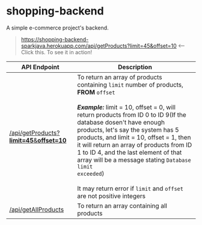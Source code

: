 # shopping-backend
A simple e-commerce project's backend.
> https://shopping-backend-sparkjava.herokuapp.com/api/getProducts?limit=45&offset=10 <-- Click this. To see it in action!

| API Endpoint | Description |
| --- | --- |
| [/api/getProducts?**limit=45**&**offset=10**](https://shopping-backend-sparkjava.herokuapp.com/api/getProducts?limit=45&offset=10) | To return an array of products containing `limit` number of products, **FROM** `offset`<br><br> __*Example:*__ limit = 10, offset = 0, will return products from ID 0 to ID 9(If the database dosen't have enough products, let's say the system has 5 products, and limit = 10, offset = 1, then it will return an array of products from ID 1 to ID 4, and the last element of that array will be a message stating <code>Database limit exceeded</code>)<br><br> It may return error if `limit` and `offset` are not positive integers |
| [/api/getAllProducts](https://shopping-backend-sparkjava.herokuapp.com/api/getAllProducts) | To return an array containing all products |
